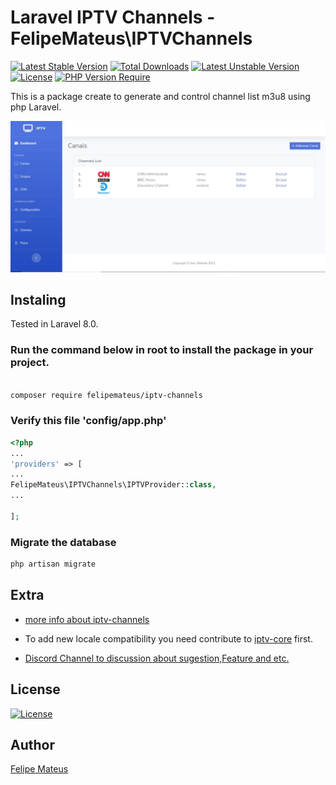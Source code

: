 # Laravel IPTV Channels - FelipeMateus\IPTVChannels

[![Latest Stable Version](http://poser.pugx.org/felipemateus/iptv-channels/v)](https://packagist.org/packages/felipemateus/iptv-channels)  [![Total Downloads](http://poser.pugx.org/felipemateus/iptv-channels/downloads)](https://packagist.org/packages/felipemateus/iptv-channels)  [![Latest Unstable Version](http://poser.pugx.org/felipemateus/iptv-channels/v/unstable)](https://packagist.org/packages/felipemateus/iptv-channels)  [![License](http://poser.pugx.org/felipemateus/iptv-channels/license)](https://packagist.org/packages/felipemateus/iptv-channels)  [![PHP Version Require](http://poser.pugx.org/felipemateus/iptv-channels/require/php)](https://packagist.org/packages/felipemateus/iptv-channels)

This is a package create to generate and control channel list m3u8 using php Laravel.

![Screenshot Feipe Mateus IPTV Channels](/screenshots/channel_list.jpg?raw=true)

## Instaling

Tested in Laravel 8.0.

### Run the command below in root to install the package in your project.
  
```bash

composer require felipemateus/iptv-channels

```

### Verify this file  'config/app.php'

```php
<?php
...
'providers' => [
...
FelipeMateus\IPTVChannels\IPTVProvider::class,
...

];

```

### Migrate the database

```bash
php artisan migrate

```

## Extra

- [more info about iptv-channels](https://felipemateus.com/blog/2021/08/pacote-gerenciador-de-canais-iptv-no-laravel)

- To add new locale compatibility you need contribute to [iptv-core](https://github.com/eufelipemateus/laravel-iptv-core/blob/main/src/Helpers/Locale.php) first.

- [Discord Channel to discussion about sugestion,Feature and etc.](https://discord.com/channels/885888529845076078/953528360615690270)

## License

[![License](http://poser.pugx.org/felipemateus/iptv-channels/license)](https://packagist.org/packages/felipemateus/iptv-channels)

## Author

[Felipe Mateus](https://felipemateus.com)
